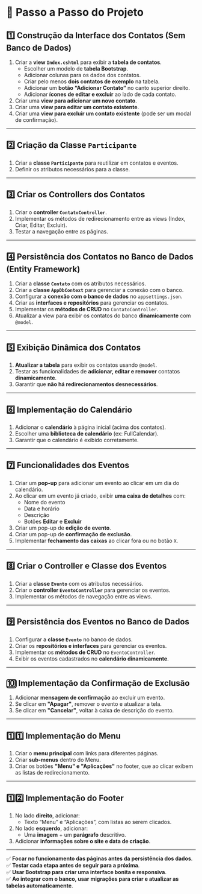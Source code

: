 ﻿# **📌 Passo a Passo do Projeto**

## **1️⃣ Construção da Interface dos Contatos (Sem Banco de Dados)**
1. Criar a **view `Index.cshtml`** para exibir a **tabela de contatos**.
   - Escolher um modelo de **tabela Bootstrap**.
   - Adicionar colunas para os dados dos contatos.
   - Criar pelo menos **dois contatos de exemplo** na tabela.
   - Adicionar um **botão “Adicionar Contato”** no canto superior direito.
   - Adicionar **ícones de editar e excluir** ao lado de cada contato.
2. Criar uma **view para adicionar um novo contato**.
3. Criar uma **view para editar um contato existente**.
4. Criar uma **view para excluir um contato existente** (pode ser um modal de confirmação).  

---

## **2️⃣ Criação da Classe `Participante`**
1. Criar a **classe `Participante`** para reutilizar em contatos e eventos.
2. Definir os atributos necessários para a classe.

---

## **3️⃣ Criar os Controllers dos Contatos**
1. Criar o **controller `ContatoController`**.
2. Implementar os métodos de redirecionamento entre as views (Index, Criar, Editar, Excluir).
3. Testar a navegação entre as páginas.

---

## **4️⃣ Persistência dos Contatos no Banco de Dados (Entity Framework)**
1. Criar a **classe `Contato`** com os atributos necessários.
2. Criar a **classe `AppDbContext`** para gerenciar a conexão com o banco.
3. Configurar a **conexão com o banco de dados** no `appsettings.json`.
4. Criar as **interfaces e repositórios** para gerenciar os contatos.
5. Implementar os **métodos de CRUD** no `ContatoController`.
6. Atualizar a view para exibir os contatos do banco **dinamicamente** com `@model`.

---

## **5️⃣ Exibição Dinâmica dos Contatos**
1. **Atualizar a tabela** para exibir os contatos usando `@model`.
2. Testar as funcionalidades de **adicionar, editar e remover** contatos **dinamicamente**.
3. Garantir que **não há redirecionamentos desnecessários**.

---

## **6️⃣ Implementação do Calendário**
1. Adicionar o **calendário** à página inicial (acima dos contatos).
2. Escolher uma **biblioteca de calendário** (ex: FullCalendar).
3. Garantir que o calendário é exibido corretamente.

---

## **7️⃣ Funcionalidades dos Eventos**
1. Criar um **pop-up** para adicionar um evento ao clicar em um dia do calendário.
2. Ao clicar em um evento já criado, exibir **uma caixa de detalhes** com:
   - Nome do evento
   - Data e horário
   - Descrição
   - Botões **Editar** e **Excluir**
3. Criar um pop-up de **edição de evento**.
4. Criar um pop-up de **confirmação de exclusão**.
5. Implementar **fechamento das caixas** ao clicar fora ou no botão `X`.

---

## **8️⃣ Criar o Controller e Classe dos Eventos**
1. Criar a **classe `Evento`** com os atributos necessários.
2. Criar o **controller `EventoController`** para gerenciar os eventos.
3. Implementar os métodos de navegação entre as views.

---

## **9️⃣ Persistência dos Eventos no Banco de Dados**
1. Configurar a **classe `Evento`** no banco de dados.
2. Criar os **repositórios e interfaces** para gerenciar os eventos.
3. Implementar os **métodos de CRUD** no `EventoController`.
4. Exibir os eventos cadastrados no **calendário dinamicamente**.

---

## **🔟 Implementação da Confirmação de Exclusão**
1. Adicionar **mensagem de confirmação** ao excluir um evento.
2. Se clicar em **"Apagar"**, remover o evento e atualizar a tela.
3. Se clicar em **"Cancelar"**, voltar à caixa de descrição do evento.

---

## **1️⃣1️⃣ Implementação do Menu**
1. Criar o **menu principal** com links para diferentes páginas.
2. Criar **sub-menus** dentro do Menu.
3. Criar os botões **"Menu" e "Aplicações"** no footer, que ao clicar exibem as listas de redirecionamento.

---

## **1️⃣2️⃣ Implementação do Footer**
1. No lado **direito**, adicionar:
   - Texto “Menu” e “Aplicações”, com listas ao serem clicados.
2. No lado **esquerdo**, adicionar:
   - Uma **imagem** + um **parágrafo** descritivo.
3. Adicionar **informações sobre o site e data de criação**.

---

✅ **Focar no funcionamento das páginas antes da persistência dos dados**.  
✅ **Testar cada etapa antes de seguir para a próxima**.  
✅ **Usar Bootstrap para criar uma interface bonita e responsiva**.  
✅ **Ao integrar com o banco, usar migrações para criar e atualizar as tabelas automaticamente**.